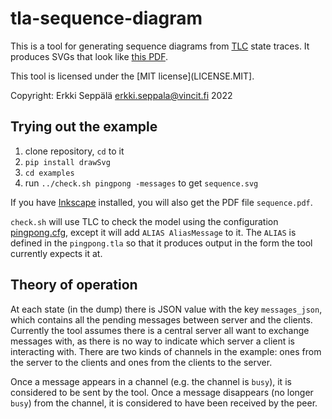# tla-sequence-diagram

This is a tool for generating sequence diagrams from
[TLC](https://github.com/tlaplus/tlaplus/) state traces. It produces
SVGs that look like [this PDF](doc/sequence.pdf).

This tool is licensed under the [MIT license](LICENSE.MIT].

Copyright: Erkki Seppälä <erkki.seppala@vincit.fi> 2022

## Trying out the example

1) clone repository, `cd` to it
2) `pip install drawSvg`
3) `cd examples`
4) run `../check.sh pingpong -messages` to get `sequence.svg`

If you have [Inkscape](https://inkscape.org) installed, you will also
get the PDF file `sequence.pdf`.

`check.sh` will use TLC to check the model using the configuration
[pingpong.cfg](examples/pingpong.cfg), except it will add `ALIAS
AliasMessage` to it. The `ALIAS` is defined in the `pingpong.tla` so
that it produces output in the form the tool currently expects it at.

## Theory of operation

At each state (in the dump) there is JSON value with the key
`messages_json`, which contains all the pending messages between
server and the clients. Currently the tool assumes there is a central
server all want to exchange messages with, as there is no way to
indicate which server a client is interacting with. There are two
kinds of channels in the example: ones from the server to the clients
and ones from the clients to the server.

Once a message appears in a channel (e.g. the channel is `busy`), it
is considered to be sent by the tool. Once a message disappears (no
longer `busy`) from the channel, it is considered to have been
received by the peer.
